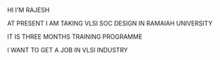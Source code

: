 HI I'M RAJESH


AT PRESENT I AM TAKING VLSI SOC DESIGN IN RAMAIAH UNIVERSITY


IT IS THREE MONTHS TRAINING PROGRAMME


I WANT TO GET A JOB IN VLSI INDUSTRY

